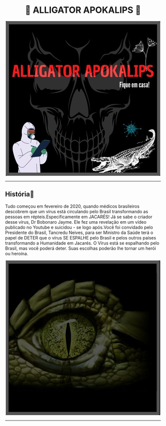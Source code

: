 

<div align="center">

#  :crocodile: ALLIGATOR APOKALIPS :crocodile:

</div>


<div align="center">

![](capinha.jpg)

</div>


---


## **História**:notebook_with_decorative_cover: 
Tudo começou em fevereiro de 2020, quando médicos brasileiros descobrem que um vírus está circulando pelo Brasil transformando as pessoas em répteis.Especificamente em JACARÉS! Já se sabe o criador desse vírus, Dr Bobonaro Jayme. Ele fez uma revelação em um vídeo publicado no Youtube e suicidou - se logo após.Você foi convidado pelo Presidente do Brasil, Tancredu Neives, para ser Ministro da Saúde terá o papel de DETER que o vírus SE ESPALHE pelo Brasil e pelos outros países transformando a Humanidade em Jacarés.
O Vírus está se espalhando pelo Brasil, mas você poderá deter. Suas escolhas poderão lhe tornar um herói ou heroína.
<div align="center">

![Markdown](jacare.jpg)

---









